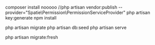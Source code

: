  
composer install
nooooo //php artisan vendor:publish --provider="Spatie\Permission\PermissionServiceProvider"
php artisan key:generate
npm install

php artisan migrate
php artisan db:seed
php artisan serve

php artisan  migrate:fresh
